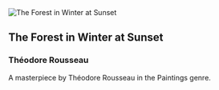 
<div class="artwork-of-the-day">
  <div class="container">
    <div class="img-wrapper">
      <img
        src="https://images.metmuseum.org/CRDImages/ep/original/DP-31520-001.jpg"
        alt="The Forest in Winter at Sunset" />
    </div>
    <div class="artwork-detail">
      <div class="artwork-origin"> 
        <h2 class="artwork-name">The Forest in Winter at Sunset</h2>
        <h3 class="artist">
          Théodore Rousseau
        </h3>
      </div>
      <p class="description">
        A masterpiece by Théodore Rousseau in the Paintings genre.
      </p>
    </div>
  </div>
</div>
